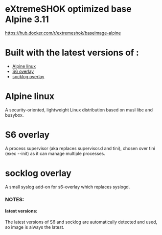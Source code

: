 # eXtremeSHOK optimized base Alpine 3.11

https://hub.docker.com/r/extremeshok/baseimage-alpine

# Built with the latest versions of :
+ [Alpine linux](https://alpinelinux.org/)
+ [S6 overlay](https://github.com/just-containers/s6-overlay)
+ [socklog overlay](https://github.com/just-containers/socklog-overlay)

# Alpine linux
A security-oriented, lightweight Linux distribution based on musl libc and busybox.

# S6 overlay
A process supervisor (aka replaces supervisor.d and tini), chosen over tini (exec --init) as it can manage multiple processes.

# socklog overlay
A small syslog add-on for s6-overlay which replaces syslogd.

### NOTES:

#### latest versions:
The latest versions of S6 and socklog are automatically detected and used, so image is always the latest.
